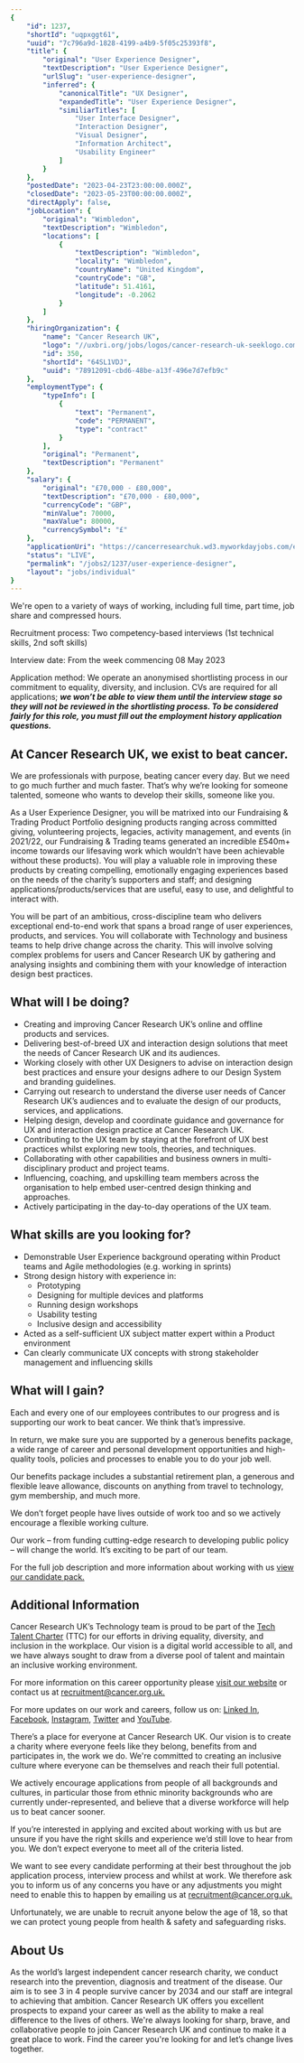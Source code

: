 ```yaml
---
{
	"id": 1237,
	"shortId": "uqpxggt61",
	"uuid": "7c796a9d-1828-4199-a4b9-5f05c25393f8",
	"title": {
		"original": "User Experience Designer",
		"textDescription": "User Experience Designer",
		"urlSlug": "user-experience-designer",
		"inferred": {
			"canonicalTitle": "UX Designer",
			"expandedTitle": "User Experience Designer",
			"similiarTitles": [
				"User Interface Designer",
				"Interaction Designer",
				"Visual Designer",
				"Information Architect",
				"Usability Engineer"
			]
		}
	},
	"postedDate": "2023-04-23T23:00:00.000Z",
	"closedDate": "2023-05-23T00:00:00.000Z",
	"directApply": false,
	"jobLocation": {
		"original": "Wimbledon",
		"textDescription": "Wimbledon",
		"locations": [
			{
				"textDescription": "Wimbledon",
				"locality": "Wimbledon",
				"countryName": "United Kingdom",
				"countryCode": "GB",
				"latitude": 51.4161,
				"longitude": -0.2062
			}
		]
	},
	"hiringOrganization": {
		"name": "Cancer Research UK",
		"logo": "//uxbri.org/jobs/logos/cancer-research-uk-seeklogo.com.svg",
		"id": 350,
		"shortId": "64SL1VDJ",
		"uuid": "78912091-cbd6-48be-a13f-496e7d7efb9c"
	},
	"employmentType": {
		"typeInfo": [
			{
				"text": "Permanent",
				"code": "PERMANENT",
				"type": "contract"
			}
		],
		"original": "Permanent",
		"textDescription": "Permanent"
	},
	"salary": {
		"original": "£70,000 - £80,000",
		"textDescription": "£70,000 - £80,000",
		"currencyCode": "GBP",
		"minValue": 70000,
		"maxValue": 80000,
		"currencySymbol": "£"
	},
	"applicationUri": "https://cancerresearchuk.wd3.myworkdayjobs.com/en-US/External_Careers/job/Stratford-2-Redman-Place/User-Experience-Designer_R024609-1",
	"status": "LIVE",
	"permalink": "/jobs2/1237/user-experience-designer",
	"layout": "jobs/individual"
}
---
```

<p>We're open to a variety of ways of working, including full time, part time, job share and compressed hours.</p>
<p>Recruitment process: Two competency-based interviews (1st technical skills, 2nd soft skills)</p>
<p>Interview date: From the week commencing 08 May 2023    </p>
<p>Application method: We operate an anonymised shortlisting process in our commitment to equality, diversity, and inclusion. CVs are required for all applications; <em><strong>we won’t be able to view them until the interview stage so they will not be reviewed in the shortlisting process. To be considered fairly for this role, you must fill out the employment history application questions.</strong></em></p>
<h2 id="at-cancer-research-uk-we-exist-to-beat-cancer">At Cancer Research UK, we exist to beat cancer.</h2>
<p>We are professionals with purpose, beating cancer every day. But we need to go much further and much faster. That’s why we’re looking for someone talented, someone who wants to develop their skills, someone like you.</p>
<p>As a User Experience Designer, you will be matrixed into our Fundraising &amp; Trading Product Portfolio designing products ranging across committed giving, volunteering projects, legacies, activity management, and events (in 2021/22, our Fundraising &amp; Trading teams generated an incredible £540m+ income towards our lifesaving work which wouldn’t have been achievable without these products). You will play a valuable role in improving these products by creating compelling, emotionally engaging experiences based on the needs of the charity’s supporters and staff; and designing applications/products/services that are useful, easy to use, and delightful to interact with.</p>
<p>You will be part of an ambitious, cross-discipline team who delivers exceptional end-to-end work that spans a broad range of user experiences, products, and services. You will collaborate with Technology and business teams to help drive change across the charity. This will involve solving complex problems for users and Cancer Research UK by gathering and analysing insights and combining them with your knowledge of interaction design best practices.</p>
<h2 id="what-will-i-be-doing">What will I be doing?</h2>
<ul>
<li>Creating and improving Cancer Research UK’s online and offline products and services. </li>
<li>Delivering best-of-breed UX and interaction design solutions that meet the needs of Cancer Research UK and its audiences.</li>
<li>Working closely with other UX Designers to advise on interaction design best practices and ensure your designs adhere to our Design System and branding guidelines.</li>
<li>Carrying out research to understand the diverse user needs of Cancer Research UK’s audiences and to evaluate the design of our products, services, and applications. </li>
<li>Helping design, develop and coordinate guidance and governance for UX and interaction design practice at Cancer Research UK.</li>
<li>Contributing to the UX team by staying at the forefront of UX best practices whilst exploring new tools, theories, and techniques.</li>
<li>Collaborating with other capabilities and business owners in multi-disciplinary product and project teams.</li>
<li>Influencing, coaching, and upskilling team members across the organisation to help embed user-centred design thinking and approaches.</li>
<li>Actively participating in the day-to-day operations of the UX team.</li>
</ul>
<h2 id="what-skills-are-you-looking-for">What skills are you looking for?</h2>
<ul>
<li>Demonstrable User Experience background operating within Product teams and Agile methodologies (e.g. working in sprints)</li>
<li>Strong design history with experience in:<ul>
<li>Prototyping</li>
<li>Designing for multiple devices and platforms </li>
<li>Running design workshops</li>
<li>Usability testing</li>
<li>Inclusive design and accessibility</li>
</ul>
</li>
<li>Acted as a self-sufficient UX subject matter expert within a Product environment</li>
<li>Can clearly communicate UX concepts with strong stakeholder management and influencing skills</li>
</ul>
<h2 id="what-will-i-gain">What will I gain?</h2>
<p>Each and every one of our employees contributes to our progress and is supporting our work to beat cancer. We think that’s impressive.</p>
<p>In return, we make sure you are supported by a generous benefits package, a wide range of career and personal development opportunities and high-quality tools, policies and processes to enable you to do your job well.</p>
<p>Our benefits package includes a substantial retirement plan, a generous and flexible leave allowance, discounts on anything from travel to technology, gym membership, and much more.</p>
<p>We don’t forget people have lives outside of work too and so we actively encourage a flexible working culture.</p>
<p>Our work – from funding cutting-edge research to developing public policy – will change the world. It’s exciting to be part of our team.</p>
<p>For the full job description and more information about working with us <a href="https://acrobat.adobe.com/link/review?uri=urn:aaid:scds:US:34571cd9-0088-357a-bce1-947235078a0b">view our candidate pack.</a></p>
<h2 id="additional-information">Additional Information</h2>
<p>Cancer Research UK’s Technology team is proud to be part of the <a href="https://www.techtalentcharter.co.uk/about-the-tech-talent-charter">Tech Talent Charter</a> (TTC) for our efforts in driving equality, diversity, and inclusion in the workplace. Our vision is a digital world accessible to all, and we have always sought to draw from a diverse pool of talent and maintain an inclusive working environment. </p>
<p>For more information on this career opportunity please <a href="https://www.cancerresearchuk.org/about-us/charity-jobs">visit our website</a> or contact us at <a href="mailto:recruitment@cancer.org.uk">recruitment@cancer.org.uk.</a>  </p>
<p>For more updates on our work and careers, follow us on: <a href="https://www.linkedin.com/company/cancer-research-uk/mycompany/verification/">Linked In</a>, <a href="https://www.facebook.com/cancerresearchuk/">Facebook</a>, <a href="https://www.instagram.com/cr_uk/">Instagram</a>, <a href="https://twitter.com/CR_UK">Twitter</a> and <a href="https://www.youtube.com/user/cancerresearchuk">YouTube</a>.</p>
<p>There’s a place for everyone at Cancer Research UK. Our vision is to create a charity where everyone feels like they belong, benefits from and participates in, the work we do. We're committed to creating an inclusive culture where everyone can be themselves and reach their full potential. </p>
<p>We actively encourage applications from people of all backgrounds and cultures, in particular those from ethnic minority backgrounds who are currently under-represented, and believe that a diverse workforce will help us to beat cancer sooner. </p>
<p>If you’re interested in applying and excited about working with us but are unsure if you have the right skills and experience we’d still love to hear from you. We don’t expect everyone to meet all of the criteria listed.</p>
<p>We want to see every candidate performing at their best throughout the job application process, interview process and whilst at work. We therefore ask you to inform us of any concerns you have or any adjustments you might need to enable this to happen by emailing us at <a href="mailto:recruitment@cancer.org.uk">recruitment@cancer.org.uk.</a> </p>
<p>Unfortunately, we are unable to recruit anyone below the age of 18, so that we can protect young people from health &amp; safety and safeguarding risks. </p>
<h2 id="about-us">About Us</h2>
<p>As the world’s largest independent cancer research charity, we conduct research into the prevention, diagnosis and treatment of the disease. Our aim is to see 3 in 4 people survive cancer by 2034 and our staff are integral to achieving that ambition. Cancer Research UK offers you excellent prospects to expand your career as well as the ability to make a real difference to the lives of others. We're always looking for sharp, brave, and collaborative people to join Cancer Research UK and continue to make it a great place to work. Find the career you're looking for and let’s change lives together.</p>

